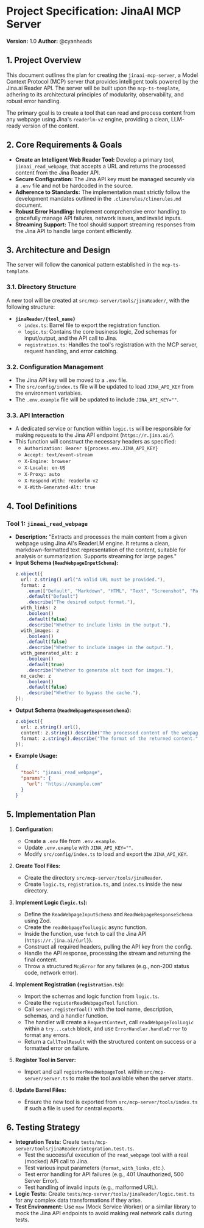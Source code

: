 # Project Specification: JinaAI MCP Server

**Version:** 1.0
**Author:** @cyanheads

## 1. Project Overview

This document outlines the plan for creating the `jinaai-mcp-server`, a Model Context Protocol (MCP) server that provides intelligent tools powered by the Jina.ai Reader API. The server will be built upon the `mcp-ts-template`, adhering to its architectural principles of modularity, observability, and robust error handling.

The primary goal is to create a tool that can read and process content from any webpage using Jina's `readerlm-v2` engine, providing a clean, LLM-ready version of the content.

## 2. Core Requirements & Goals

- **Create an Intelligent Web Reader Tool:** Develop a primary tool, `jinaai_read_webpage`, that accepts a URL and returns the processed content from the Jina Reader API.
- **Secure Configuration:** The Jina API key must be managed securely via a `.env` file and not be hardcoded in the source.
- **Adherence to Standards:** The implementation must strictly follow the development mandates outlined in the `.clinerules/clinerules.md` document.
- **Robust Error Handling:** Implement comprehensive error handling to gracefully manage API failures, network issues, and invalid inputs.
- **Streaming Support:** The tool should support streaming responses from the Jina API to handle large content efficiently.

## 3. Architecture and Design

The server will follow the canonical pattern established in the `mcp-ts-template`.

### 3.1. Directory Structure

A new tool will be created at `src/mcp-server/tools/jinaReader/`, with the following structure:

- **`jinaReader/{tool_name}`**
  - `index.ts`: Barrel file to export the registration function.
  - `logic.ts`: Contains the core business logic, Zod schemas for input/output, and the API call to Jina.
  - `registration.ts`: Handles the tool's registration with the MCP server, request handling, and error catching.

### 3.2. Configuration Management

- The Jina API key will be moved to a `.env` file.
- The `src/config/index.ts` file will be updated to load `JINA_API_KEY` from the environment variables.
- The `.env.example` file will be updated to include `JINA_API_KEY=""`.

### 3.3. API Interaction

- A dedicated service or function within `logic.ts` will be responsible for making requests to the Jina API endpoint (`https://r.jina.ai/`).
- This function will construct the necessary headers as specified:
  - `Authorization: Bearer ${process.env.JINA_API_KEY}`
  - `Accept: text/event-stream`
  - `X-Engine: browser`
  - `X-Locale: en-US`
  - `X-Proxy: auto`
  - `X-Respond-With: readerlm-v2`
  - `X-With-Generated-Alt: true`

## 4. Tool Definitions

### Tool 1: `jinaai_read_webpage`

- **Description:** "Extracts and processes the main content from a given webpage using Jina AI's ReaderLM engine. It returns a clean, markdown-formatted text representation of the content, suitable for analysis or summarization. Supports streaming for large pages."
- **Input Schema (`ReadWebpageInputSchema`):**
  ```typescript
  z.object({
    url: z.string().url("A valid URL must be provided."),
    format: z
      .enum(["Default", "Markdown", "HTML", "Text", "Screenshot", "Pageshot"])
      .default("Default")
      .describe("The desired output format."),
    with_links: z
      .boolean()
      .default(false)
      .describe("Whether to include links in the output."),
    with_images: z
      .boolean()
      .default(false)
      .describe("Whether to include images in the output."),
    with_generated_alt: z
      .boolean()
      .default(true)
      .describe("Whether to generate alt text for images."),
    no_cache: z
      .boolean()
      .default(false)
      .describe("Whether to bypass the cache."),
  });
  ```
- **Output Schema (`ReadWebpageResponseSchema`):**
  ```typescript
  z.object({
    url: z.string().url(),
    content: z.string().describe("The processed content of the webpage."),
    format: z.string().describe("The format of the returned content."),
  });
  ```
- **Example Usage:**
  ```json
  {
    "tool": "jinaai_read_webpage",
    "params": {
      "url": "https://example.com"
    }
  }
  ```

## 5. Implementation Plan

1.  **Configuration:**
    - Create a `.env` file from `.env.example`.
    - Update `.env.example` with `JINA_API_KEY=""`.
    - Modify `src/config/index.ts` to load and export the `JINA_API_KEY`.

2.  **Create Tool Files:**
    - Create the directory `src/mcp-server/tools/jinaReader`.
    - Create `logic.ts`, `registration.ts`, and `index.ts` inside the new directory.

3.  **Implement Logic (`logic.ts`):**
    - Define the `ReadWebpageInputSchema` and `ReadWebpageResponseSchema` using Zod.
    - Create the `readWebpageToolLogic` async function.
    - Inside the function, use `fetch` to call the Jina API (`https://r.jina.ai/{url}`).
    - Construct all required headers, pulling the API key from the config.
    - Handle the API response, processing the stream and returning the final content.
    - Throw a structured `McpError` for any failures (e.g., non-200 status code, network error).

4.  **Implement Registration (`registration.ts`):**
    - Import the schemas and logic function from `logic.ts`.
    - Create the `registerReadWebpageTool` function.
    - Call `server.registerTool()` with the tool name, description, schemas, and a handler function.
    - The handler will create a `RequestContext`, call `readWebpageToolLogic` within a `try...catch` block, and use `ErrorHandler.handleError` to format any errors.
    - Return a `CallToolResult` with the structured content on success or a formatted error on failure.

5.  **Register Tool in Server:**
    - Import and call `registerReadWebpageTool` within `src/mcp-server/server.ts` to make the tool available when the server starts.

6.  **Update Barrel Files:**
    - Ensure the new tool is exported from `src/mcp-server/tools/index.ts` if such a file is used for central exports.

## 6. Testing Strategy

- **Integration Tests:** Create `tests/mcp-server/tools/jinaReader/integration.test.ts`.
  - Test the successful execution of the `read_webpage` tool with a real (mocked) API call to Jina.
  - Test various input parameters (`format`, `with_links`, etc.).
  - Test error handling for API failures (e.g., 401 Unauthorized, 500 Server Error).
  - Test handling of invalid inputs (e.g., malformed URL).
- **Logic Tests:** Create `tests/mcp-server/tools/jinaReader/logic.test.ts` for any complex data transformations if they arise.
- **Test Environment:** Use `msw` (Mock Service Worker) or a similar library to mock the Jina API endpoints to avoid making real network calls during tests.
